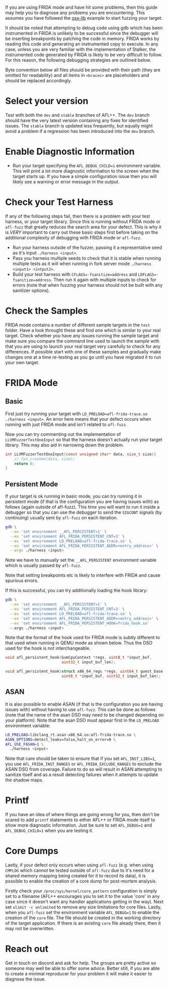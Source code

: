 If you are using FRIDA mode and have hit some problems, then this guide may help
you to diagnose any problems you are encountering. This assumes you have
followed the [osx-lib](#test/osx-lib) example to start fuzzing your target.

It should be noted that attempting to debug code using gdb which has been
instrumented in FRIDA is unlikely to be successful since the debugger will be
inserting breakpoints by patching the code in memory. FRIDA works by reading
this code and generating an instrumented copy to execute. In any case, unless
you are very familiar with the implementation of Stalker, the instrumented code
generated by FRIDA is likely to be very difficult to follow. For this reason,
the following debugging strategies are outlined below.

Byte convention below all files should be provided with their path (they are
omitted for readability) and all items in `<braces>` are placeholders and should
be replaced accordingly.

# Select your version
Test with both the `dev` and `stable` branches of AFL++. The `dev` branch should
have the very latest version containing any fixes for identified issues. The
`stable` branch is updated less frequently, but equally might avoid a problem if
a regression has been introduced into the `dev` branch.

# Enable Diagnostic Information
- Run your target specifying the `AFL_DEBUG_CHILD=1` environment variable. This
  will print a lot more diagnostic information to the screen when the target
  starts up. If you have a simple configuration issue then you will likely see a
  warning or error message in the output.

# Check your Test Harness
If any of the following steps fail, then there is a problem with your test
harness, or your target library. Since this is running without FRIDA mode or
`afl-fuzz` that greatly reduces the search area for your defect. This is why it
is *VERY* important to carry out these basic steps first before taking on the
additional complexity of debugging with FRIDA mode or `afl-fuzz`.

- Run your harness outside of the fuzzer, passing it a representative seed as
  it's input `./harness <input>`.
- Pass you harness multiple seeds to check that it is stable when running
  multiple tests as it will when running in fork server mode `./harness <input1>
  <intput2>`.
- Build your test harness with `CFLAGS=-fsanitize=address` and
  `LDFLAGS=-fsanitize=address`. Then run it again with multiple inputs to check
  for errors (note that when fuzzing your harness should not be built with any
  sanitizer options).

# Check the Samples
FRIDA mode contains a number of different sample targets in the `test` folder.
Have a look throught these and find one which is similar to your real target.
Check whether you have any issues running the sample target and make sure you
compare the command line used to launch the sample with that you are using to
launch your real target very carefully to check for any differences. If possible
start with one of these samples and gradually make changes one at a time
re-testing as you go until you have migrated it to run your own target.

# FRIDA Mode
## Basic
First just try running your target with `LD_PRELOAD=afl-frida-trace.so ./harness
 <input>`. An error here means that your defect occurs when running with just
 FRIDA mode and isn't related to `afl-fuzz`.

Now you can try commenting out the implementation of `LLVMFuzzerTestOneInput` so
that the harness doesn't actually run your target library. This may also aid in
narrowing down the problem.
```c
int LLVMFuzzerTestOneInput(const unsigned char* data, size_t size){
    // fpn_crashme(data, size);
    return 0;
}

```

## Persistent Mode
If your target is ok running in basic mode, you can try running it in persistent
mode (if that is the configuration you are having issues with) as follows (again
outside of afl-fuzz). This time you will want to run it inside a debugger so
that you can use the debugger to send the `SIGCONT` signals (by continuing)
usually sent by `afl-fuzz` on each iteration.

```bash
gdb \
  --ex 'set environment __AFL_PERSISTENT=1' \
  --ex 'set environment AFL_FRIDA_PERSISTENT_CNT=3' \
  --ex 'set environment LD_PRELOAD=afl-frida-trace.so' \
  --ex 'set environment AFL_FRIDA_PERSISTENT_ADDR=<entry_address>' \
  --args ./harness <input>
```
Note we have to manually set the `__AFL_PERSISTENT` environment variable which
is usually passed by `afl-fuzz`.

Note that setting breakpoints etc is likely to interfere with FRIDA and cause
spurious errors.

If this is successful, you can try additionally loading the hook library:
```bash
gdb \
  --ex 'set environment __AFL_PERSISTENT=1' \
  --ex 'set environment AFL_FRIDA_PERSISTENT_CNT=3' \
  --ex 'set environment LD_PRELOAD=afl-frida-trace.so' \
  --ex 'set environment AFL_FRIDA_PERSISTENT_ADDR=<entry_address>' \
  --ex 'set environment AFL_FRIDA_PERSISTENT_HOOK=frida_hook.so'
  --args ./harness <input>
```
Note that the format of the hook used for FRIDA mode is subtly different to that
used when running in QEMU mode as shown below. Thus the DSO used for the hook is
not interchangeable.

```c
void afl_persistent_hook(GumCpuContext *regs, uint8_t *input_buf,
                         uint32_t input_buf_len);

void afl_persistent_hook(struct x86_64_regs *regs, uint64_t guest_base,
                         uint8_t *input_buf, uint32_t input_buf_len);
```

## ASAN
It is also possible to enable ASAN (if that is the configuration you are having
issues with) without having to use `afl-fuzz`. This can be done as follows (note
that the name of the asan DSO may need to be changed depending on your
platform). Note that the asan DSO must appear first in the `LD_PRELOAD`
environment variable:

```bash
LD_PRELOAD=libclang_rt.asan-x86_64.so:afl-frida-trace.so \
ASAN_OPTIONS=detect_leaks=false,halt_on_error=0 \
AFL_USE_FASAN=1 \
  ./harness <input>
```

Note that care should be taken to ensure that if you set `AFL_INST_LIBS=1`, you
use `AFL_FRIDA_INST_RANGES` or `AFL_FRIDA_EXCLUDE_RANGES` to exclude the ASAN
DSO from coverage. Failure to do so will result in ASAN attempting to sanitize
itself and as a result detecting failures when it attempts to update the shadow
maps.

# Printf
If you have an idea of where things are going wrong for you, then don't be
scared to add `printf` statements to either AFL++ or FRIDA mode itself to show
more diagnostic information. Just be sure to set `AFL_DEBUG=1` and
`AFL_DEBUG_CHILD=1` when you are testing it.

# Core Dumps
Lastly, if your defect only occurs when using `afl-fuzz` (e.g. when using
`CMPLOG` which cannot be tested outside of `afl-fuzz` due to it's need for a
shared memory mapping being created for it to record its data), it is possible
to enable the creation of a core dump for post-mortem analysis.

Firstly check your `/proc/sys/kernel/core_pattern` configuration is simply set
to a filename (AFL++ encourages you to set it to the value 'core' in any case
since it doesn't want any handler applications getting in the way). Next set
`ulimit -c unlimited` to remove any size limitations for core files. Lastly,
when you `afl-fuzz` set the environment variable `AFL_DEBUG=1` to enable the
creation of the `core` file. The file should be created in the working directory
of the target application. If there is an existing `core` file aleady there,
then it may not be overwritten.

# Reach out
Get in touch on discord and ask for help. The groups are pretty active so
someone may well be able to offer some advice. Better still, if you are able to
create a minimal reproducer for your problem it will make it easier to diagnose
the issue.
